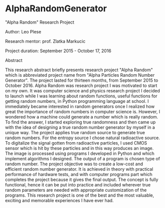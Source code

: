 # AlphaRandomGenerator

"Alpha Random" Research Project

Author: Leo Plese

Research mentor: prof. Zlatka Markucic

Project duration: September 2015 - October 17, 2016

Abstract

This research abstract briefly presents research project "Alpha Random" which is abbreviated project name from "Alpha Particles Random Number Generator". The project lasted for thirteen months, from September 2015 to October 2016.
Alpha Random was research project I was motivated to start on my own. It was computer science and physics research project I decided to launch while I was learning about random functions, useful functions for getting random numbers, in Python programming language at school. I immediately became interested in random generators once I realized how great the importance of random numbers in computer science is. However, I wondered how a machine could generate a number which is really random. To find the answer, I started exploring true randomness and then came up with the idea of designing a true random number generator by myself in a unique way.
The project applies true random source to generate true random numbers. For the entropy source I chose natural radioactive source. To digitalize the signal gotten from radioactive particles, I used CMOS sensor which is hit by these particles and in this way produces an image. The image is processed using programs I developed in Python and which implement algorithms I designed. The output of a program is chosen type of random number.
The project objective was to create a low-cost and efficient random number generator. It is achieved in theory with practical performance of hardware tests, and with computer programs part which completes the project because it gives the final output. The concept is fully functional, hence it can be put into practice and included wherever true random parameters are needed with appropriate customization of the programs.
This research project is one of the best and the most valuable, exciting and memorable experiences I have ever had.
